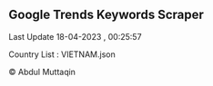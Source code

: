 

## Google Trends Keywords Scraper 
 
Last Update 18-04-2023 , 00:25:57

Country List :
VIETNAM.json



© Abdul Muttaqin 
